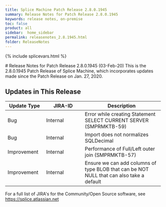 ```yaml
---
title: Splice Machine Patch Release 2.8.0.1945
summary: Release Notes for Patch Release 2.8.0.1945
keywords: release notes, on-premise
toc: false
product: all
sidebar:  home_sidebar
permalink: releasenotes_2.8.1945.html
folder: ReleaseNotes
---
```

{% include splicevars.html %}
<section>
<div class="TopicContent" data-swiftype-index="true" markdown="1">
# Release Notes for Patch Release 2.8.0.1945 (03-Feb-20)
This is the 2.8.0.1945 Patch Release of Splice Machine, which incorporates updates made since the Patch Release on Jan. 27, 2020.

## Updates in This Release
<table>
    <col width="125px" />
    <col width="125px" />
    <col />
    <thead>
        <tr>
            <th>Update Type</th>
            <th>JIRA-ID</th>
            <th>Description</th>
        </tr>
    </thead>
    <tbody>
        <tr>
            <td>Bug</td>
            <td>Internal</td>
            <td>Error while creating Statement SELECT CURRENT SERVER (SMPRMKTB-59)</td>
        </tr>
        <tr>
            <td>Bug</td>
            <td>Internal</td>
            <td>Import does not normalizes SQLDecimal</td>
        </tr>
        <tr>
            <td>Improvement</td>
            <td>Internal</td>
            <td>Performance of Full/Left outer join (SMPRMKTB-57)</td>
        </tr>
        <tr>
            <td>Improvement</td>
            <td>Internal</td>
            <td>Ensure we can add columns of type BLOB that can be NOT NULL that can also take a default</td>
        </tr>
    </tbody>
</table>

For a full list of JIRA's for the Community/Open Source software, see <https://splice.atlassian.net>

</div>
</section>

